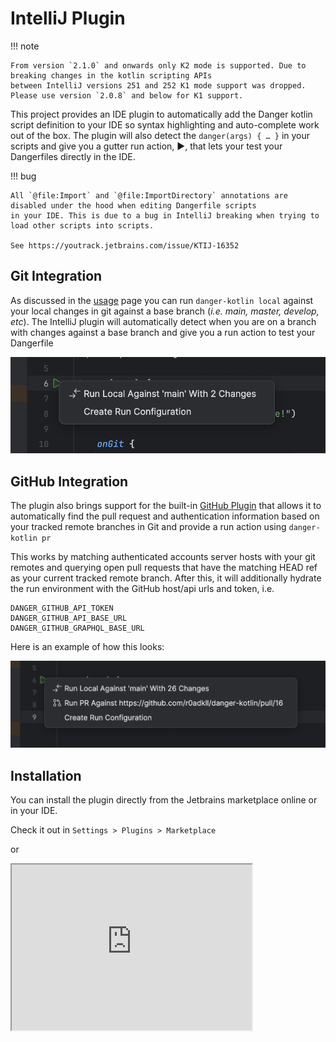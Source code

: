 # IntelliJ Plugin

!!! note

    From version `2.1.0` and onwards only K2 mode is supported. Due to breaking changes in the kotlin scripting APIs
    between IntelliJ versions 251 and 252 K1 mode support was dropped. Please use version `2.0.8` and below for K1 support.

This project provides an IDE plugin to automatically add the Danger kotlin script definition to your IDE so syntax highlighting and auto-complete work out of the box.
The plugin will also detect the `danger(args) { … }` in your scripts and give you a gutter run action, ▶︎, that lets your test your Dangerfiles directly in the IDE.

!!! bug

    All `@file:Import` and `@file:ImportDirectory` annotations are disabled under the hood when editing Dangerfile scripts
    in your IDE. This is due to a bug in IntelliJ breaking when trying to load other scripts into scripts.

    See https://youtrack.jetbrains.com/issue/KTIJ-16352

## Git Integration
As discussed in the [usage][] page you can run `danger-kotlin local` against your local changes in git against a base branch (_i.e. main, master, develop, etc_). The
IntelliJ plugin will automatically detect when you are on a branch with changes against a base branch and give you a run action to test your Dangerfile

![](assets/ijp-local-example.png)

## GitHub Integration
The plugin also brings support for the built-in [GitHub Plugin][] that allows it to automatically find the pull request
and authentication information based on your tracked remote branches in Git and provide a run action using `danger-kotlin pr`

This works by matching authenticated accounts server hosts with your git remotes and querying open pull requests that have
the matching HEAD ref as your current tracked remote branch. After this, it will additionally hydrate the run environment with the
GitHub host/api urls and token, i.e.

```
DANGER_GITHUB_API_TOKEN
DANGER_GITHUB_API_BASE_URL
DANGER_GITHUB_GRAPHQL_BASE_URL
```

Here is an example of how this looks:

![](assets/ijp-pr-example.png)

## Installation
You can install the plugin directly from the Jetbrains marketplace online or in your IDE.

Check it out in `Settings > Plugins > Marketplace`

or

<iframe width="384px" height="265px" src="https://plugins.jetbrains.com/embeddable/card/26699"></iframe>

[usage]: usage.md
[GitHub Plugin]: https://plugins.jetbrains.com/plugin/13115-github
